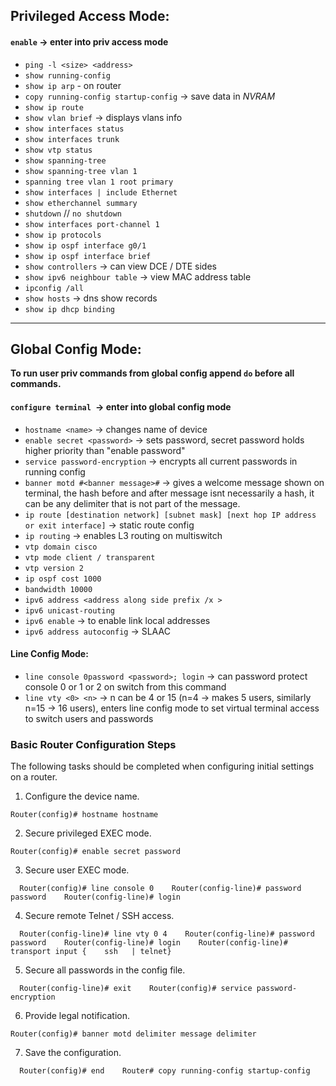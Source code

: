 ## Privileged Access Mode:

#### `enable` -> enter into priv access mode

- `ping -l <size> <address>`
- `show running-config` 
- `show ip arp` - on router
- `copy running-config startup-config` -> save data in *NVRAM*
- `show ip route`
- `show vlan brief` -> displays vlans info
- `show interfaces status`
- `show interfaces trunk`
- `show vtp status`
- `show spanning-tree`
- `show spanning-tree vlan 1`
- `spanning tree vlan 1 root primary`
- `show interfaces | include Ethernet`
- `show etherchannel summary`
- `shutdown` // `no shutdown`
- `show interfaces port-channel 1`
- `show ip protocols`
- `show ip ospf interface g0/1`
- `show ip ospf interface brief`
- `show controllers` -> can view DCE / DTE sides
- `show ipv6 neighbour table` -> view MAC address table
- `ipconfig /all`
- `show hosts` -> dns show records
- `show ip dhcp binding`

 
---

## Global Config Mode:

**To run user priv commands from global config append `do` before all commands.**
#### `configure terminal `-> enter into global config mode

- `hostname <name>` -> changes name of device 
- `enable secret <password>` -> sets password, secret password holds higher priority than "enable password"
- `service password-encryption` -> encrypts all current passwords in running config
- `banner motd #<banner message>#` -> gives a welcome message shown on terminal, the hash before and after message isnt necessarily a hash, it can be any delimiter that is not part of the message.
- `ip route [destination network] [subnet mask] [next hop IP address or exit interface]` -> static route config
- `ip routing` -> enables L3 routing on multiswitch
- `vtp domain cisco`
- `vtp mode client / transparent`
- `vtp version 2`
- `ip ospf cost 1000`
- `bandwidth 10000`
- `ipv6 address <address along side prefix /x >`
- `ipv6 unicast-routing`
- `ipv6 enable` -> to enable link local addresses
- `ipv6 address autoconfig` -> SLAAC

#### Line Config Mode:

- `line console 0password <password>; login` -> can password protect console 0 or 1 or 2 on switch from this command
- `line vty <0> <n>` -> n can be 4 or 15 (n=4 -> makes 5 users, similarly n=15 -> 16 users), enters line config mode to set virtual terminal access to switch users and passwords

### Basic Router Configuration Steps

The following tasks should be completed when configuring initial settings on a router.

1. Configure the device name.

```
Router(config)# hostname hostname
```

2. Secure privileged EXEC mode.

```
Router(config)# enable secret password
```

3. Secure user EXEC mode.

```
  Router(config)# line console 0    Router(config-line)# password password    Router(config-line)# login
```

4. Secure remote Telnet / SSH access.

```
  Router(config-line)# line vty 0 4    Router(config-line)# password   password    Router(config-line)# login    Router(config-line)# transport input {    ssh   | telnet}
```

5. Secure all passwords in the config file.

```
  Router(config-line)# exit    Router(config)# service password-encryption
```

6. Provide legal notification.

```
Router(config)# banner motd delimiter message delimiter
```

7. Save the configuration.

```
  Router(config)# end    Router# copy running-config startup-config
```